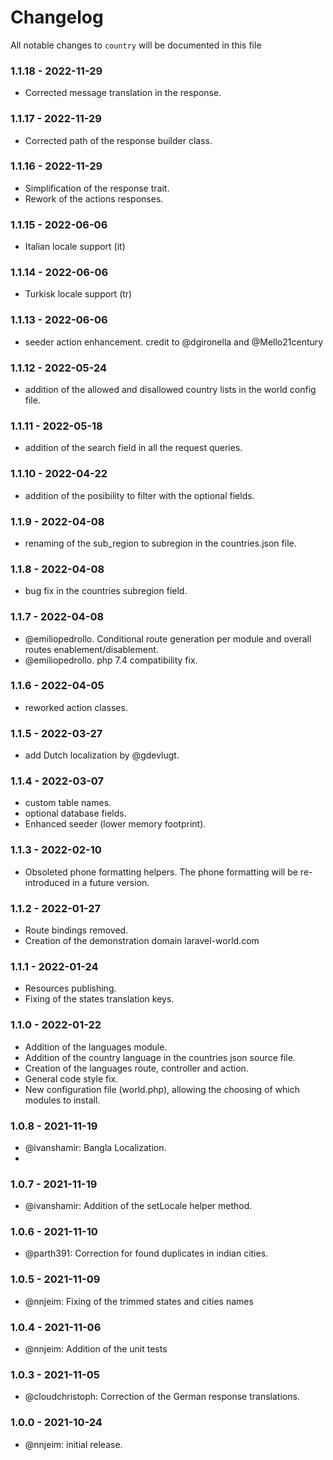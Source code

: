 # Changelog

All notable changes to `country` will be documented in this file

### 1.1.18 - 2022-11-29
- Corrected message translation in the response.

### 1.1.17 - 2022-11-29
- Corrected path of the response builder class.

### 1.1.16 - 2022-11-29
- Simplification of the response trait.
- Rework of the actions responses.

### 1.1.15 - 2022-06-06
- Italian locale support (it)

### 1.1.14 - 2022-06-06
- Turkisk locale support (tr)

### 1.1.13 - 2022-06-06
- seeder action enhancement. credit to @dgironella and @Mello21century

### 1.1.12 - 2022-05-24
- addition of the allowed and disallowed country lists in the world config file.  

### 1.1.11 - 2022-05-18
- addition of the search field in all the request queries.

### 1.1.10 - 2022-04-22
- addition of the posibility to filter with the optional fields.

### 1.1.9 - 2022-04-08
- renaming of the sub_region to subregion in the countries.json file.  

### 1.1.8 - 2022-04-08
- bug fix in the countries subregion field.  

### 1.1.7 - 2022-04-08
- @emiliopedrollo. Conditional route generation per module and overall routes enablement/disablement.
- @emiliopedrollo. php 7.4 compatibility fix.

### 1.1.6 - 2022-04-05
- reworked action classes.

### 1.1.5 - 2022-03-27
- add Dutch localization by @gdevlugt.

### 1.1.4 - 2022-03-07
- custom table names.
- optional database fields.
- Enhanced seeder (lower memory footprint).

### 1.1.3 - 2022-02-10
- Obsoleted phone formatting helpers. The phone formatting will be re-introduced in a future version.

### 1.1.2 - 2022-01-27
- Route bindings removed.
- Creation of the demonstration domain laravel-world.com

### 1.1.1 - 2022-01-24
- Resources publishing.
- Fixing of the states translation keys.

### 1.1.0 - 2022-01-22
- Addition of the languages module.
- Addition of the country language in the countries json source file.
- Creation of the languages route, controller and action.
- General code style fix.
- New configuration file (world.php), allowing the choosing of which modules to install.

### 1.0.8 - 2021-11-19
- @ivanshamir: Bangla Localization.
- 
### 1.0.7 - 2021-11-19
- @ivanshamir: Addition of the setLocale helper method.

### 1.0.6 - 2021-11-10
- @parth391: Correction for found duplicates in  indian cities.

### 1.0.5 - 2021-11-09
- @nnjeim: Fixing of the trimmed states and cities names

### 1.0.4 - 2021-11-06
- @nnjeim: Addition of the unit tests

### 1.0.3 - 2021-11-05
- @cloudchristoph: Correction of the German response translations.

### 1.0.0 - 2021-10-24
- @nnjeim: initial release.
